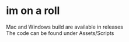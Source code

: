 # im on a roll

Mac and Windows build are available in releases  
The code can be found under Assets/Scripts